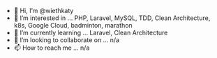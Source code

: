 - 👋 Hi, I’m @wiethkaty
- 👀 I’m interested in ... PHP, Laravel, MySQL, TDD, Clean Architecture, k8s, Google Cloud, badminton, marathon
- 🌱 I’m currently learning ... Laravel, Clean Architecture
- 💞️ I’m looking to collaborate on ... n/a
- 📫 How to reach me ... n/a

<!---
wiethkaty/wiethkaty is a ✨ special ✨ repository because its `README.md` (this file) appears on your GitHub profile.
You can click the Preview link to take a look at your changes.
--->

